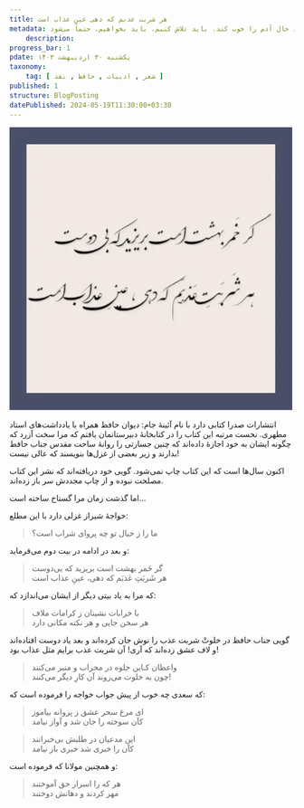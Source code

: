 ```yaml
---
title: هر شربت عذبم که دهی عین عذاب است
metadata: گاهی اوقات یک اتفاق ساده مثل پختن نان یا ماست زدن و یا یک دوستی ساده می‌تواند حال آدم را خوب کند. باید تلاش کنیم، باید بخواهیم. حتماً می‌شود
    description: 
progress_bar: 1
pdate: یکشنبه ۳۰ اردیبهشت ۱۴۰۳
taxonomy:
    tag: [ شعر , ادبیات , حافظ , نقد ]
published: 1
structure: BlogPosting
datePublished: 2024-05-19T11:30:00+03:30
---
```



![ گر خَمر بهشت است بریزید که بی‌دوست هر شَربَتِ عَذبَم که دهی، عینِ عذاب است ](hafez.webp)

انتشارات صدرا کتابی دارد با نام آئینهٔ جام: دیوان حافظ همراه با یادداشت‌های استاد مطهری. نخست مرتبه این کتاب را در کتابخانهٔ دبیرستانمان یافتم که مرا سخت آزرد که چگونه ایشان به خود اجازهٔ داده‌اند که چنین جسارتی را روانهٔ ساحت مقدس جناب حافط بدارند و زیر بعضی از غزل‌ها بنویسند که عالی نیست! 

اکنون سال‌ها است که این کتاب چاپ نمی‌شود. گویی خود دریافته‌اند که نشر این کتاب مصلحت نبوده و از چاپ مجددش سر باز زده‌اند.

اما گذشت زمان مرا گستاخ ساخته است...

خواجهٔ شیراز غزلی دارد با این مطلع:

> ما را ز خیال تو چه پروای شراب است؟

و بعد در ادامه در بیت دوم می‌فرماید:

> گر خَمر بهشت است بریزید که بی‌دوست  
هر شَربَتِ عَذبَم که دهی، عینِ عذاب است

که مرا به یاد بیتی دیگر از ایشان می‌اندازد که:

> با خرابات نشینان ز کرامات ملاف  
هر سخن جایی و هر نکته مکانی دارد


گویی جناب حافظ در خلوتْ شربت عذب را نوش جان کرده‌اند و بعد یاد دوست افتاده‌اند و لاف عشق زده‌اند که آری! آن شربت عذب برایم مثل عذاب بود! 

> واعظان کـاین جلوه در محراب و منبر می‌کنند  
چون به خلوت می‌روند آن کارِ دیگر می‌کنند!

که سعدی چه خوب از پیش جواب خواجه را فرموده است که:

> ای مرغ سحر عشق ز پروانه بیاموز  
کآن سوخته را جان شد و آواز نیامد

> این مدعیان در طلبش بی‌خبرانند  
کآن را خبری شد خبری باز نیامد

و همچنین مولانا که فرموده است:

> هر که را اسرار حق آموختند  
مهر کردند و دهانش دوختند